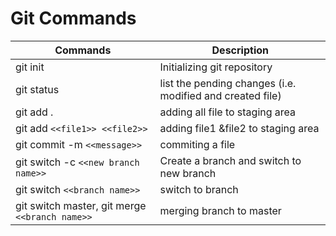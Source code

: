 # Git Commands
| Commands | Description |
| ----------- | ----------- |
| git init | Initializing git repository |
| git status | list the pending changes (i.e. modified and created file) |
| git add . | adding all file to staging area |
| git add `<<file1>> <<file2>>` | adding file1 &file2 to staging area |
| git commit -m `<<message>>` | commiting a file |
| git switch -c `<<new branch name>>` | Create a branch and switch to new branch |
| git switch `<<branch name>>` | switch to branch |
| git switch master, git merge `<<branch name>>` | merging branch to master |
